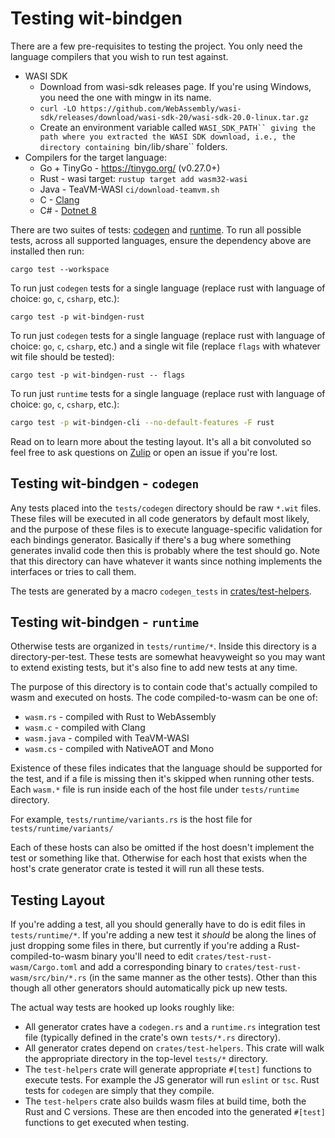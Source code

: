 # Testing wit-bindgen

There are a few pre-requisites to testing the project. You only need the language compilers that you wish to run test against.

- WASI SDK
  - Download from wasi-sdk releases page. If you're using Windows, you need the one with mingw in its name.
  - `curl -LO https://github.com/WebAssembly/wasi-sdk/releases/download/wasi-sdk-20/wasi-sdk-20.0-linux.tar.gz`
  - Create an environment variable called `WASI_SDK_PATH`` giving the path where you extracted the WASI SDK download, i.e., the directory containing `bin`/`lib`/`share`` folders.
- Compilers for the target language:
  - Go + TinyGo - https://tinygo.org/ (v0.27.0+)
  - Rust - wasi target: `rustup target add wasm32-wasi`
  - Java - TeaVM-WASI `ci/download-teamvm.sh`
  - C - [Clang](https://clang.llvm.org/)
  - C# - [Dotnet 8](https://dotnet.microsoft.com/en-us/download/dotnet/8.0)

There are two suites of tests: [codegen](#testing-wit-bindgen---codegen) and [runtime](#testing-wit-bindgen---runtime).  To run all possible tests, across all supported languages, ensure the dependency above are installed then run:

```
cargo test --workspace
```

To run just `codegen` tests for a single language (replace rust with language of choice: `go`, `c`, `csharp`, etc.):

```
cargo test -p wit-bindgen-rust
```

To run just `codegen` tests for a single language (replace rust with language of choice: `go`, `c`, `csharp`, etc.) and a single wit file (replace `flags` with whatever wit file should be tested):

```
cargo test -p wit-bindgen-rust -- flags
```

To run just `runtime` tests for a single language (replace rust with language of choice: `go`, `c`, `csharp`, etc.):

```bash
cargo test -p wit-bindgen-cli --no-default-features -F rust
```

Read on to learn more about the testing layout. It's all a bit convoluted so feel free to ask questions on [Zulip](../README.md#about) or open an issue if you're lost.

## Testing wit-bindgen - `codegen`

Any tests placed into the `tests/codegen` directory should be raw `*.wit`
files. These files will be executed in all code generators by default most
likely, and the purpose of these files is to execute language-specific
validation for each bindings generator. Basically if there's a bug where
something generates invalid code then this is probably where the test should go.
Note that this directory can have whatever it wants since nothing implements the
interfaces or tries to call them.

The tests are generated by a macro `codegen_tests` in [crates/test-helpers](../crates/test-helpers/).

## Testing wit-bindgen - `runtime`

Otherwise tests are organized in `tests/runtime/*`. Inside this directory is a
directory-per-test. These tests are somewhat heavyweight so you may want to
extend existing tests, but it's also fine to add new tests at any time.

The purpose of this directory is to contain code that's actually compiled to
wasm and executed on hosts. The code compiled-to-wasm can be one of:

* `wasm.rs` - compiled with Rust to WebAssembly
* `wasm.c` - compiled with Clang
* `wasm.java` - compiled with TeaVM-WASI
* `wasm.cs` - compiled with NativeAOT and Mono

Existence of these files indicates that the language should be supported for the
test, and if a file is missing then it's skipped when running other tests. Each
`wasm.*` file is run inside each of the host file under `tests/runtime` directory.

For example, `tests/runtime/variants.rs` is the host file for `tests/runtime/variants/`

Each of these hosts can also be omitted if the host doesn't implement the test
or something like that. Otherwise for each host that exists when the host's
crate generator crate is tested it will run all these tests.

## Testing Layout

If you're adding a test, all you should generally have to do is edit files in
`tests/runtime/*`. If you're adding a new test it *should* be along the lines of
just dropping some files in there, but currently if you're adding a
Rust-compiled-to-wasm binary you'll need to edit
`crates/test-rust-wasm/Cargo.toml` and add a corresponding binary to
`crates/test-rust-wasm/src/bin/*.rs` (in the same manner as the other tests).
Other than this though all other generators should automatically pick up new
tests.

The actual way tests are hooked up looks roughly like:

* All generator crates have a `codegen.rs` and a `runtime.rs` integration test
  file (typically defined in the crate's own `tests/*.rs` directory).
* All generator crates depend on `crates/test-helpers`. This crate will walk the
  appropriate directory in the top-level `tests/*` directory.
* The `test-helpers` crate will generate appropriate `#[test]` functions to
  execute tests. For example the JS generator will run `eslint` or `tsc`. Rust
  tests for `codegen` are simply that they compile.
* The `test-helpers` crate also builds wasm files at build time, both the Rust
  and C versions. These are then encoded into the generated `#[test]` functions
  to get executed when testing.
